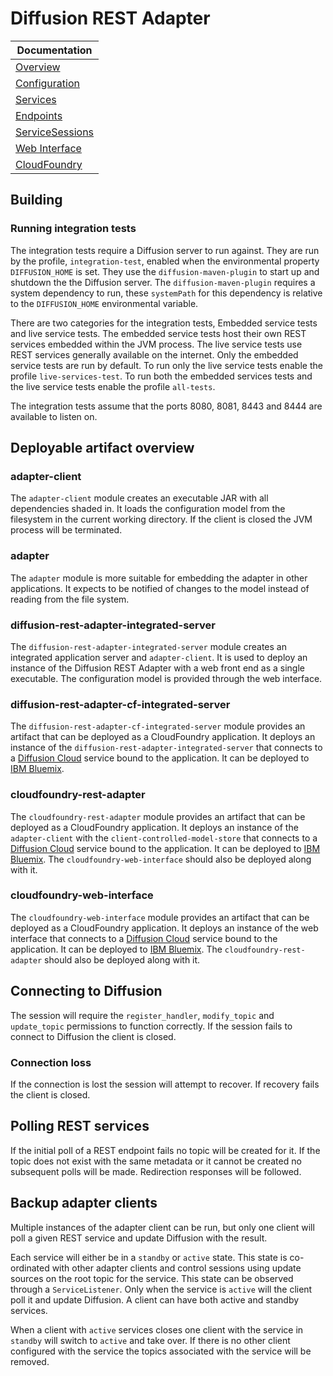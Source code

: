 # Diffusion REST Adapter

| Documentation |
| --- |
| [Overview](documentation/Overview.md) |
| [Configuration](documentation/Configuration.md) |
| [Services](documentation/Services.md) |
| [Endpoints](documentation/Endpoints.md) |
| [ServiceSessions](documentation/ServiceSessions.md) |
| [Web Interface](documentation/WebInterface.md) |
| [CloudFoundry](documentation/CloudFoundry.md) |

## Building

### Running integration tests

The integration tests require a Diffusion server to run against.
They are run by the profile, `integration-test`, enabled when the environmental property `DIFFUSION_HOME` is set.
They use the `diffusion-maven-plugin` to start up and shutdown the the Diffusion server.
The `diffusion-maven-plugin` requires a system dependency to run, these `systemPath` for this dependency is relative to
the `DIFFUSION_HOME` environmental variable.

There are two categories for the integration tests, Embedded service tests and live service tests.
The embedded service tests host their own REST services embedded within the JVM process.
The live service tests use REST services generally available on the internet.
Only the embedded service tests are run by default.
To run only the live service tests enable the profile `live-services-test`.
To run both the embedded services tests and the live service tests enable the profile `all-tests`.

The integration tests assume that the ports 8080, 8081, 8443 and 8444 are available to listen on.

## Deployable artifact overview

### adapter-client

The `adapter-client` module creates an executable JAR with all dependencies shaded in.
It loads the configuration model from the filesystem in the current working directory.
If the client is closed the JVM process will be terminated.

### adapter

The `adapter` module is more suitable for embedding the adapter in other applications.
It expects to be notified of changes to the model instead of reading from the file system.

### diffusion-rest-adapter-integrated-server

The `diffusion-rest-adapter-integrated-server` module creates an integrated application server and `adapter-client`.
It is used to deploy an instance of the Diffusion REST Adapter with a web front end as a single executable.
The configuration model is provided through the web interface.

### diffusion-rest-adapter-cf-integrated-server

The `diffusion-rest-adapter-cf-integrated-server` module provides an artifact that can be deployed as a CloudFoundry
application.
It deploys an instance of the `diffusion-rest-adapter-integrated-server` that connects to a
[Diffusion Cloud](https://docs.pushtechnology.com/cloud/latest/) service bound to the application.
It can be deployed to [IBM Bluemix](https://www.ibm.com/cloud-computing/bluemix/).

### cloudfoundry-rest-adapter

The `cloudfoundry-rest-adapter` module provides an artifact that can be deployed as a CloudFoundry
application.
It deploys an instance of the `adapter-client` with the `client-controlled-model-store` that connects to a
[Diffusion Cloud](https://docs.pushtechnology.com/cloud/latest/) service bound to the application.
It can be deployed to [IBM Bluemix](https://www.ibm.com/cloud-computing/bluemix/).
The `cloudfoundry-web-interface` should also be deployed along with it.

### cloudfoundry-web-interface

The `cloudfoundry-web-interface` module provides an artifact that can be deployed as a CloudFoundry
application.
It deploys an instance of the web interface that connects to a
[Diffusion Cloud](https://docs.pushtechnology.com/cloud/latest/) service bound to the application.
It can be deployed to [IBM Bluemix](https://www.ibm.com/cloud-computing/bluemix/).
The `cloudfoundry-rest-adapter` should also be deployed along with it.

## Connecting to Diffusion

The session will require the `register_handler`, `modify_topic` and `update_topic` permissions to function correctly.
If the session fails to connect to Diffusion the client is closed.

### Connection loss

If the connection is lost the session will attempt to recover.
If recovery fails the client is closed.

## Polling REST services

If the initial poll of a REST endpoint fails no topic will be created for it.
If the topic does not exist with the same metadata or it cannot be created no subsequent polls will be made.
Redirection responses will be followed.

## Backup adapter clients

Multiple instances of the adapter client can be run, but only one client will poll a given REST service and update
Diffusion with the result.

Each service will either be in a `standby` or `active` state.
This state is co-ordinated with other adapter clients and control sessions using update sources on the root topic for
the service.
This state can be observed through a `ServiceListener`.
Only when the service is `active` will the client poll it and update Diffusion.
A client can have both active and standby services.

When a client with `active` services closes one client with the service in `standby` will switch to `active` and take
over.
If there is no other client configured with the service the topics associated with the service will be removed.
